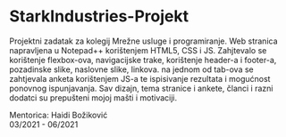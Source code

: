 # StarkIndustries-Projekt

Projektni zadatak za kolegij Mrežne usluge i programiranje. Web stranica napravljena u Notepad++ korištenjem HTML5, CSS i JS. Zahjtevalo se korištenje flexbox-ova, navigacijske trake, korištenje header-a i footer-a, pozadinske slike, naslovne slike, linkova. na jednom od tab-ova se zahtjevala anketa korištenjem JS-a te ispisivanje rezultata i mogućnost ponovnog ispunjavanja. Sav dizajn, tema stranice i ankete, članci i razni dodatci su prepušteni mojoj mašti i motivaciji.


Mentorica: Haidi Božiković <br>
03/2021 - 06/2021
